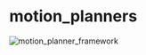 motion_planners
=============


![motion_planner_framework](/uploads/3c733992b713b7de425ef2f7f9f7a747/motion_planner_framework.png)

